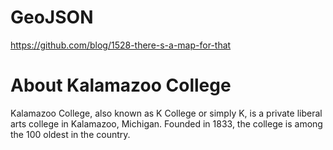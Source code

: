 GeoJSON
=======

https://github.com/blog/1528-there-s-a-map-for-that

About Kalamazoo College
=======================

Kalamazoo College, also known as K College or simply K, is a private liberal arts college in Kalamazoo, Michigan. Founded in 1833, the college is among the 100 oldest in the country.


